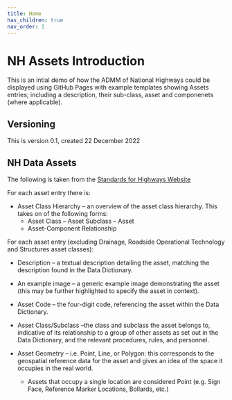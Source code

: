 ```yaml
---
title: Home
has_children: true
nav_order: 1
---
```


# NH Assets Introduction

This is an intial demo of how the ADMM of National Highways could be displayed using GitHub Pages with example templates showing Assets entries; including a description, their sub-class, asset and componenets (where applicable).

## Versioning

This is version 0.1, created 22 December 2022

## NH Data Assets 

The following is taken from the [Standards for Highways Website](https://standardsforhighways.co.uk/ha/standards/admm/index.htm)

For each asset entry there is:

- Asset Class Hierarchy – an overview of the asset class hierarchy. This takes on of the following forms:
    - Asset Class – Asset Subclass – Asset
    - Asset-Component Relationship

For each asset entry (excluding Drainage, Roadside Operational Technology and Structures asset classes):

- Description – a textual description detailing the asset, matching the description found in the Data Dictionary.

- An example image – a generic example image demonstrating the asset (this may be further highlighted to specify the asset in context).

- Asset Code – the four-digit code, referencing the asset within the Data Dictionary.

- Asset Class/Subclass –the class and subclass the asset belongs to, indicative of its relationship to a group of other assets as set out in the Data Dictionary, and the relevant procedures, rules, and personnel.

- Asset Geometry – i.e. Point, Line, or Polygon: this corresponds to the geospatial reference data for the asset and gives an idea of the space it occupies in the real world.
    - Assets that occupy a single location are considered Point (e.g. Sign Face, Reference Marker Locations, Bollards, etc.)

